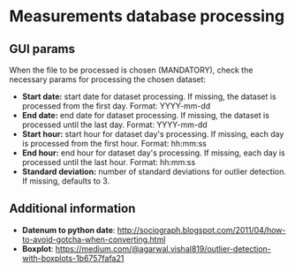 <h1>Measurements database processing</h1>

<h2>GUI params</h2>

When the file to be processed is chosen (MANDATORY), check the necessary params for processing the chosen dataset:

* <b>Start date:</b> start date for dataset processing. If missing, the dataset is processed from the first day. Format: YYYY-mm-dd
* <b>End date:</b> end date for dataset processing. If missing, the dataset is processed until the last day. Format: YYYY-mm-dd
* <b>Start hour:</b> start hour for dataset day's processing. If missing, each day is processed from the first hour. Format: hh:mm:ss
* <b>End hour:</b> end hour for dataset day's processing. If missing, each day is processed until the last hour. Format: hh:mm:ss
* <b>Standard deviation:</b> number of standard deviations for outlier detection. If missing, defaults to 3.

<h2>Additional information</h2>

* <b>Datenum to python date</b>: http://sociograph.blogspot.com/2011/04/how-to-avoid-gotcha-when-converting.html
* <b>Boxplot</b>: https://medium.com/@agarwal.vishal819/outlier-detection-with-boxplots-1b6757fafa21